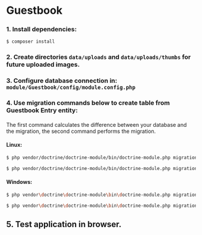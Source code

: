 # Guestbook

### 1. Install dependencies:
```bash
$ composer install
```
### 2. Create directories `data/uploads` and `data/uploads/thumbs` for future uploaded images.

### 3. Configure database connection in: `module/Guestbook/config/module.config.php`

### 4. Use migration commands below to create table from Guestbook Entry entity:
#### 
The first command calculates the difference between your database and the migration, the second command performs the migration.
#### Linux:
```bash
$ php vendor/doctrine/doctrine-module/bin/doctrine-module.php migrations:diff
```
```bash
$ php vendor/doctrine/doctrine-module/bin/doctrine-module.php migrations:migrate
```

#### Windows:
```bash
$ php vendor\doctrine\doctrine-module\bin\doctrine-module.php migrations:diff
```
```bash
$ php vendor\doctrine\doctrine-module\bin\doctrine-module.php migrations:migrate
```

## 5. Test application in browser.
